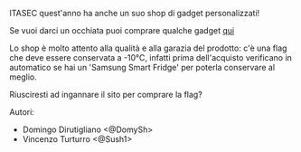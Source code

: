 ITASEC quest'anno ha anche un suo shop di gadget personalizzati!

Se vuoi darci un occhiata puoi comprare qualche gadget [qui](http://itasecshop.challs.itasec.it:8085)

Lo shop è molto attento alla qualità e alla garazia del prodotto: c'è una flag che deve essere conservata a -10°C, infatti prima dell'acquisto verificano in automatico se hai un 'Samsung Smart Fridge' per poterla conservare al meglio.

Riusciresti ad ingannare il sito per comprare la flag?

Autori:

- Domingo Dirutigliano <@DomySh>
- Vincenzo Turturro <@Sush1>
